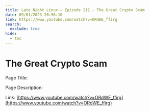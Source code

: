 ```yaml
---
title: Late Night Linux – Episode 211 - The Great Crypto Scam
date: 09/01/2023 20:56:10
link: https://www.youtube.com/watch?v=ORdWE_ffirg
search:
  exclude: true
hide:
  - toc
---
```


# The Great Crypto Scam

Page Title: 

Page Description:  

Link: [https://www.youtube.com/watch?v=ORdWE_ffirg](https://www.youtube.com/watch?v=ORdWE_ffirg)